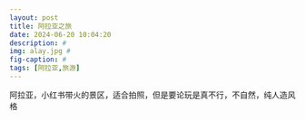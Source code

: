 ```yaml
---
layout: post
title: 阿拉亚之旅
date: 2024-06-20 10:04:20
description: #
img: alay.jpg #
fig-caption: #
tags: [阿拉亚,旅游]
---
```

阿拉亚，小红书带火的景区，适合拍照，但是要论玩是真不行，不自然，纯人造风格
